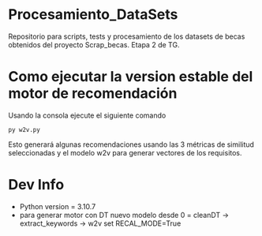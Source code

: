 # Procesamiento_DataSets
Repositorio para scripts, tests y procesamiento de los datasets de becas obtenidos del proyecto
Scrap_becas. Etapa 2 de TG.


# Como ejecutar la version estable del motor de recomendación

Usando la consola ejecute el siguiente comando

``` shell
py w2v.py
```

Esto generará algunas recomendaciones usando las 3 métricas de similitud seleccionadas y el modelo
w2v para generar vectores de los requisitos.


# Dev Info

- Python version = 3.10.7
- para generar motor con DT nuevo modelo desde 0 = cleanDT -> extract_keywords -> w2v set RECAL_MODE=True